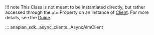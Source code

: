 !!! note
    This Class is not meant to be instantiated directly, but rather accessed through the `alm` Property on an
    instance of [Client](client.md). For more details, see the [Guide](transactional.md).

::: anaplan_sdk._async_clients._AsyncAlmClient
